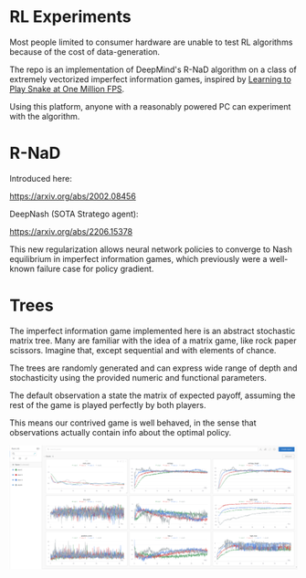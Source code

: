 
# RL Experiments

Most people limited to consumer hardware are unable to test RL algorithms because of the cost of data-generation.

The repo is an implementation of DeepMind's R-NaD algorithm on a class of extremely vectorized imperfect information games, inspired by [Learning to Play Snake at One Million FPS](https://towardsdatascience.com/learning-to-play-snake-at-1-million-fps-4aae8d36d2f1).

Using this platform, anyone with a reasonably powered PC can experiment with the algorithm.

# R-NaD

Introduced here:

https://arxiv.org/abs/2002.08456

DeepNash (SOTA Stratego agent):

https://arxiv.org/abs/2206.15378

This new regularization allows neural network policies to converge to Nash equilibrium in imperfect information games, which previously were a well-known failure case for policy gradient.

# Trees

The imperfect information game implemented here is an abstract stochastic matrix tree. Many are familiar with the idea of a matrix game, like rock paper scissors. Imagine that, except sequential and with elements of chance.

The trees are randomly generated and can express wide range of depth and stochasticity using the provided numeric and functional parameters.

The default observation a state the matrix of expected payoff, assuming the rest of the game is played perfectly by both players.

This means our contrived game is well behaved, in the sense that observations actually contain info about the optimal policy.


![Alt text](logs.png?raw=true "Title")